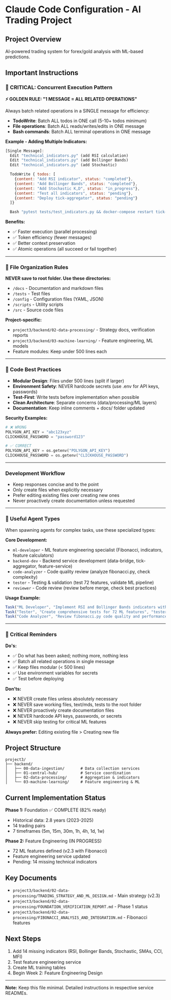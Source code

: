 # Claude Code Configuration - AI Trading Project

## Project Overview

AI-powered trading system for forex/gold analysis with ML-based predictions.

## Important Instructions

### 🚨 CRITICAL: Concurrent Execution Pattern

**⚡ GOLDEN RULE: "1 MESSAGE = ALL RELATED OPERATIONS"**

Always batch related operations in a SINGLE message for efficiency:

- **TodoWrite**: Batch ALL todos in ONE call (5-10+ todos minimum)
- **File operations**: Batch ALL reads/writes/edits in ONE message
- **Bash commands**: Batch ALL terminal operations in ONE message

**Example - Adding Multiple Indicators:**
```javascript
[Single Message]:
  Edit "technical_indicators.py" (add RSI calculation)
  Edit "technical_indicators.py" (add Bollinger Bands)
  Edit "technical_indicators.py" (add Stochastic)

  TodoWrite { todos: [
    {content: "Add RSI indicator", status: "completed"},
    {content: "Add Bollinger Bands", status: "completed"},
    {content: "Add Stochastic K,D", status: "in_progress"},
    {content: "Test all indicators", status: "pending"},
    {content: "Deploy tick-aggregator", status: "pending"}
  ]}

  Bash "pytest tests/test_indicators.py && docker-compose restart tick-aggregator"
```

**Benefits:**
- ✅ Faster execution (parallel processing)
- ✅ Token efficiency (fewer messages)
- ✅ Better context preservation
- ✅ Atomic operations (all succeed or fail together)

---

### 📁 File Organization Rules

**NEVER save to root folder. Use these directories:**
- `/docs` - Documentation and markdown files
- `/tests` - Test files
- `/config` - Configuration files (YAML, JSON)
- `/scripts` - Utility scripts
- `/src` - Source code files

**Project-specific:**
- `project3/backend/02-data-processing/` - Strategy docs, verification reports
- `project3/backend/03-machine-learning/` - Feature engineering, ML models
- Feature modules: Keep under 500 lines each

---

### 💎 Code Best Practices

- **Modular Design**: Files under 500 lines (split if larger)
- **Environment Safety**: NEVER hardcode secrets (use .env for API keys, passwords)
- **Test-First**: Write tests before implementation when possible
- **Clean Architecture**: Separate concerns (data/processing/ML layers)
- **Documentation**: Keep inline comments + docs/ folder updated

**Security Examples:**
```python
# ❌ WRONG
POLYGON_API_KEY = "abc123xyz"
CLICKHOUSE_PASSWORD = "password123"

# ✅ CORRECT
POLYGON_API_KEY = os.getenv("POLYGON_API_KEY")
CLICKHOUSE_PASSWORD = os.getenv("CLICKHOUSE_PASSWORD")
```

---

### Development Workflow
- Keep responses concise and to the point
- Only create files when explicitly necessary
- Prefer editing existing files over creating new ones
- Never proactively create documentation unless requested

---

### 🤖 Useful Agent Types

When spawning agents for complex tasks, use these specialized types:

**Core Development:**
- `ml-developer` - ML feature engineering specialist (Fibonacci, indicators, feature calculators)
- `backend-dev` - Backend service development (data-bridge, tick-aggregator, feature-service)
- `code-analyzer` - Code quality review (analyze fibonacci.py, check complexity)
- `tester` - Testing & validation (test 72 features, validate ML pipeline)
- `reviewer` - Code review (review before merge, check best practices)

**Usage Example:**
```javascript
Task("ML Developer", "Implement RSI and Bollinger Bands indicators with TA-Lib", "ml-developer")
Task("Tester", "Create comprehensive tests for 72 ML features", "tester")
Task("Code Analyzer", "Review fibonacci.py code quality and performance", "code-analyzer")
```

---

### 📝 Critical Reminders

**Do's:**
- ✅ Do what has been asked; nothing more, nothing less
- ✅ Batch all related operations in single message
- ✅ Keep files modular (< 500 lines)
- ✅ Use environment variables for secrets
- ✅ Test before deploying

**Don'ts:**
- ❌ NEVER create files unless absolutely necessary
- ❌ NEVER save working files, text/mds, tests to the root folder
- ❌ NEVER proactively create documentation files
- ❌ NEVER hardcode API keys, passwords, or secrets
- ❌ NEVER skip testing for critical ML features

**Always prefer:** Editing existing file > Creating new file

## Project Structure

```
project3/
├── backend/
│   ├── 00-data-ingestion/       # Data collection services
│   ├── 01-central-hub/          # Service coordination
│   ├── 02-data-processing/      # Aggregation & indicators
│   └── 03-machine-learning/     # Feature engineering & ML
```

## Current Implementation Status

**Phase 1:** Foundation ✅ COMPLETE (82% ready)
- Historical data: 2.8 years (2023-2025)
- 14 trading pairs
- 7 timeframes (5m, 15m, 30m, 1h, 4h, 1d, 1w)

**Phase 2:** Feature Engineering (IN PROGRESS)
- 72 ML features defined (v2.3 with Fibonacci)
- Feature engineering service updated
- Pending: 14 missing technical indicators

## Key Documents

- `project3/backend/02-data-processing/TRADING_STRATEGY_AND_ML_DESIGN.md` - Main strategy (v2.3)
- `project3/backend/02-data-processing/FOUNDATION_VERIFICATION_REPORT.md` - Phase 1 status
- `project3/backend/02-data-processing/FIBONACCI_ANALYSIS_AND_INTEGRATION.md` - Fibonacci features

## Next Steps

1. Add 14 missing indicators (RSI, Bollinger Bands, Stochastic, SMAs, CCI, MFI)
2. Test feature engineering service
3. Create ML training tables
4. Begin Week 2: Feature Engineering Design

---

**Note:** Keep this file minimal. Detailed instructions in respective service READMEs.
